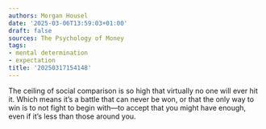 ```yaml
---
authors: Morgan Housel
date: '2025-03-06T13:59:03+01:00'
draft: false
sources: The Psychology of Money
tags:
- mental determination
- expectation
title: '20250317154148'
---
```


The ceiling of social comparison is so high that virtually no one will ever hit it. Which means it’s a battle that can
never be won, or that the only way to win is to not fight to begin with—to accept that you might have enough, even if
it’s less than those around you.